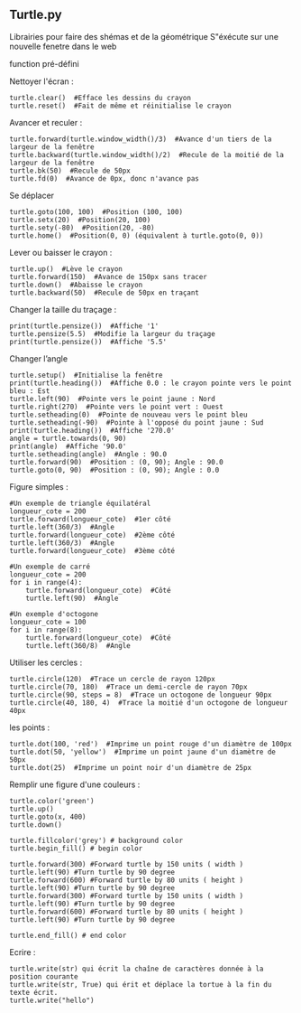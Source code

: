 ## Turtle.py

Librairies pour faire des shémas et de la géométrique
S"éxécute sur une nouvelle fenetre dans le web

function pré-défini

Nettoyer l'écran :


    turtle.clear()  #Efface les dessins du crayon
    turtle.reset()  #Fait de même et réinitialise le crayon

Avancer et reculer :


    turtle.forward(turtle.window_width()/3)  #Avance d'un tiers de la largeur de la fenêtre
    turtle.backward(turtle.window_width()/2)  #Recule de la moitié de la largeur de la fenêtre
    turtle.bk(50)  #Recule de 50px
    turtle.fd(0)  #Avance de 0px, donc n'avance pas

Se déplacer


    turtle.goto(100, 100)  #Position (100, 100)
    turtle.setx(20)  #Position(20, 100)
    turtle.sety(-80)  #Position(20, -80)
    turtle.home()  #Position(0, 0) (équivalent à turtle.goto(0, 0))

Lever ou baisser le crayon :


    turtle.up()  #Lève le crayon
    turtle.forward(150)  #Avance de 150px sans tracer
    turtle.down()  #Abaisse le crayon
    turtle.backward(50)  #Recule de 50px en traçant

Changer la taille du traçage :


    print(turtle.pensize())  #Affiche '1'
    turtle.pensize(5.5)  #Modifie la largeur du traçage
    print(turtle.pensize())  #Affiche '5.5'

Changer l’angle


    turtle.setup()  #Initialise la fenêtre
    print(turtle.heading())  #Affiche 0.0 : le crayon pointe vers le point bleu : Est
    turtle.left(90)  #Pointe vers le point jaune : Nord
    turtle.right(270)  #Pointe vers le point vert : Ouest
    turtle.setheading(0)  #Pointe de nouveau vers le point bleu
    turtle.setheading(-90)  #Pointe à l'opposé du point jaune : Sud
    print(turtle.heading())  #Affiche '270.0'
    angle = turtle.towards(0, 90)
    print(angle)  #Affiche '90.0'
    turtle.setheading(angle)  #Angle : 90.0
    turtle.forward(90)  #Position : (0, 90); Angle : 90.0
    turtle.goto(0, 90)  #Position : (0, 90); Angle : 0.0

Figure simples :


    #Un exemple de triangle équilatéral
    longueur_cote = 200
    turtle.forward(longueur_cote)  #1er côté
    turtle.left(360/3)  #Angle
    turtle.forward(longueur_cote)  #2ème côté
    turtle.left(360/3)  #Angle
    turtle.forward(longueur_cote)  #3ème côté

    #Un exemple de carré
    longueur_cote = 200
    for i in range(4):
        turtle.forward(longueur_cote)  #Côté
        turtle.left(90)  #Angle

    #Un exemple d'octogone
    longueur_cote = 100
    for i in range(8):
        turtle.forward(longueur_cote)  #Côté
        turtle.left(360/8)  #Angle

Utiliser les cercles :


    turtle.circle(120)  #Trace un cercle de rayon 120px
    turtle.circle(70, 180)  #Trace un demi-cercle de rayon 70px
    turtle.circle(90, steps = 8)  #Trace un octogone de longueur 90px
    turtle.circle(40, 180, 4)  #Trace la moitié d'un octogone de longueur 40px

les points :


    turtle.dot(100, 'red')  #Imprime un point rouge d'un diamètre de 100px
    turtle.dot(50, 'yellow')  #Imprime un point jaune d'un diamètre de 50px
    turtle.dot(25)  #Imprime un point noir d'un diamètre de 25px


Remplir une figure d'une couleurs  :


    turtle.color('green')
    turtle.up()
    turtle.goto(x, 400)
    turtle.down()

    turtle.fillcolor('grey') # background color
    turtle.begin_fill() # begin color

    turtle.forward(300) #Forward turtle by 150 units ( width )
    turtle.left(90) #Turn turtle by 90 degree
    turtle.forward(600) #Forward turtle by 80 units ( height )
    turtle.left(90) #Turn turtle by 90 degree
    turtle.forward(300) #Forward turtle by 150 units ( width )
    turtle.left(90) #Turn turtle by 90 degree
    turtle.forward(600) #Forward turtle by 80 units ( height )
    turtle.left(90) #Turn turtle by 90 degree

    turtle.end_fill() # end color


Ecrire :


    turtle.write(str) qui écrit la chaîne de caractères donnée à la position courante
    turtle.write(str, True) qui érit et déplace la tortue à la fin du texte écrit.
    turtle.write("hello")
